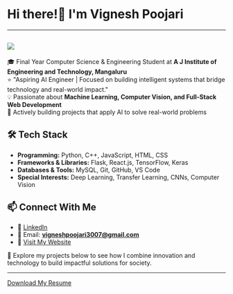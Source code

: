 # Hi there!👋 I'm Vignesh Poojari  
---
![](https://komarev.com/ghpvc/?username=vignesh-p3007&label=Profile%20views&color=blue&style=flat)
---
🎓 Final Year Computer Science & Engineering Student at **A J Institute of Engineering and Technology, Mangaluru**   
⭐ "Aspiring AI Engineer | Focused on building intelligent systems that bridge technology and real-world impact."  
💡 Passionate about **Machine Learning, Computer Vision, and Full-Stack Web Development**  
🚀 Actively building projects that apply AI to solve real-world problems

## 🛠️ Tech Stack
- **Programming:** Python, C++, JavaScript, HTML, CSS  
- **Frameworks & Libraries:** Flask, React.js, TensorFlow, Keras 
- **Databases & Tools:** MySQL, Git, GitHub, VS Code  
- **Special Interests:** Deep Learning, Transfer Learning, CNNs, Computer Vision    

## 📫 Connect With Me
- 💼 [LinkedIn](https://www.linkedin.com/in/vignesh-p3007)  
- 📧 Email: **vigneshpoojari3007@gmail.com**
- 🔗 [Visit My Website](https://vignesh-p3007.github.io/portfolio)

📂 Explore my projects below to see how I combine innovation and technology to build impactful solutions for society.  

---
[Download My Resume](Vignesh-Full-Stack-Developer.pdf)
